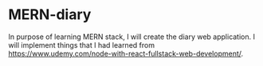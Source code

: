 # MERN-diary
In purpose of learning MERN stack, I will create the diary web application. I will implement things that I had learned from https://www.udemy.com/node-with-react-fullstack-web-development/.
